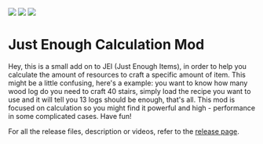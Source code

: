 [![][1]][3] [![][2]][3] [![][4]][5]

# Just Enough Calculation Mod

Hey, this is a small add on to JEI (Just Enough Items), in order to help you
calculate the amount of resources to craft
a specific amount of item. This might be a little confusing, here's a example:
you want to know how many wood log do you need to craft 40 stairs, simply
load the recipe you want to use and it will tell you 13
logs should be enough, that's all. This mod is focused on calculation so
you might find it powerful and high - performance in some complicated
cases. Have fun!

For all the release files, description or videos, refer to the [release page](https://minecraft.curseforge.com/projects/just-enough-calculation).

[1]: http://cf.way2muchnoise.eu/full_just-enough-calculation_downloads.svg
[2]: http://cf.way2muchnoise.eu/versions/just-enough-calculation.svg
[3]: https://minecraft.curseforge.com/projects/just-enough-calculation
[4]: https://img.shields.io/discord/517485644163973120.svg?logo=discord
[5]: https://discord.gg/M3fNfTW
